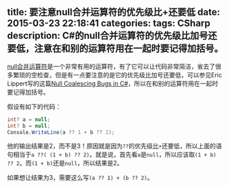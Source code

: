 title: 要注意null合并运算符的优先级比+还要低
date: 2015-03-23 22:18:41
categories:
tags: CSharp
description: C#的null合并运算符的优先级比加号还要低，注意在和别的运算符用在一起时要记得加括号。
---

[null合并运算符](https://msdn.microsoft.com/en-us/library/ms173224.aspx)是一个非常有用的运算符，有了它可以让代码非常简洁，省去了很多繁琐的空检查，但是有一点要注意的是它的优先级比加号还要低，可以参见Eric Lippert写的这篇[Null Coalescing Bugs in C#](http://blog.coverity.com/2013/10/23/null-coalescing-bugs/#.VRAepOFqP7G)，所以在和别的运算符用在一起时要记得加括号。

假设有如下的代码：

```csharp
int? a = null;
int? b = null;
Console.WriteLine(a ?? 1 + b ?? 2);
```

他的输出结果是2，而不是3！原因就是因为`??`的优先级比`+`还要低，所以上面的语句相当于`a ??( (1 + b) ?? 2)`。就是说，首先看`a`是`null`，所以应该取`(1 + b) ?? 2`。而`(1 + b)`还是`null`，所以结果是2。

如果想让结果为3，需要这么写`(a ?? 1) + (b ?? 2)`。
			